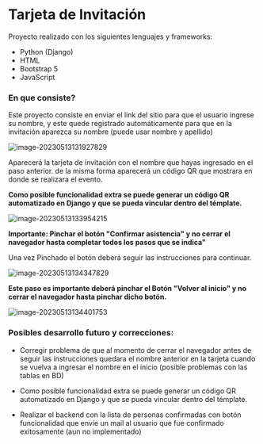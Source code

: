 # Tarjeta de Invitación



Proyecto realizado con los siguientes lenguajes y frameworks:

* Python (Django)
* HTML
* Bootstrap 5
* JavaScript



###	En que consiste?

Este proyecto consiste en enviar el link del sitio para que el usuario ingrese su nombre, y este quede registrado automáticamente para que en la invitación aparezca su nombre (puede usar nombre y apellido)

![image-20230513131927829](C:\Users\julioznava\AppData\Roaming\Typora\typora-user-images\image-20230513131927829.png)

Aparecerá la tarjeta de invitación con el nombre que hayas ingresado en el paso anterior. de la misma forma aparecerá un código QR que mostrara en donde se realizara el evento. 

**Como posible funcionalidad extra se puede generar un código QR automatizado en Django y que se pueda vincular dentro del témplate.**





![image-20230513133954215](C:\Users\julioznava\AppData\Roaming\Typora\typora-user-images\image-20230513133954215.png)



**Importante: Pinchar el botón "Confirmar asistencia" y no cerrar el navegador hasta completar todos los pasos que se indica"**



Una vez Pinchado el botón deberá seguir las instrucciones para continuar.

![image-20230513134347829](C:\Users\julioznava\AppData\Roaming\Typora\typora-user-images\image-20230513134347829.png)





**Este paso es importante deberá pinchar el Botón "Volver al inicio" y no cerrar el navegador hasta pinchar dicho botón.**

![image-20230513134401753](C:\Users\julioznava\AppData\Roaming\Typora\typora-user-images\image-20230513134401753.png)



###	Posibles desarrollo futuro y correcciones:

* Corregir problema de que al momento de cerrar el navegador antes de seguir las instrucciones quedara el nombre anterior en la tarjeta cuando se vuelva a ingresar el nombre en el inicio (posible problemas con las tablas en BD)

* Como posible funcionalidad extra se puede generar un código QR automatizado en Django y que se pueda vincular dentro del témplate.
* Realizar el backend con la lista de personas confirmadas con botón funcionalidad que envíe un mail al usuario que fue confirmado exitosamente (aun no implementado) 


